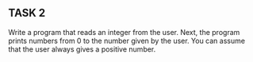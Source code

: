 ## TASK 2
Write a program that reads an integer from the user. Next, the program prints numbers from 0 to the number given by the user. You can assume that the user always gives a positive number.
